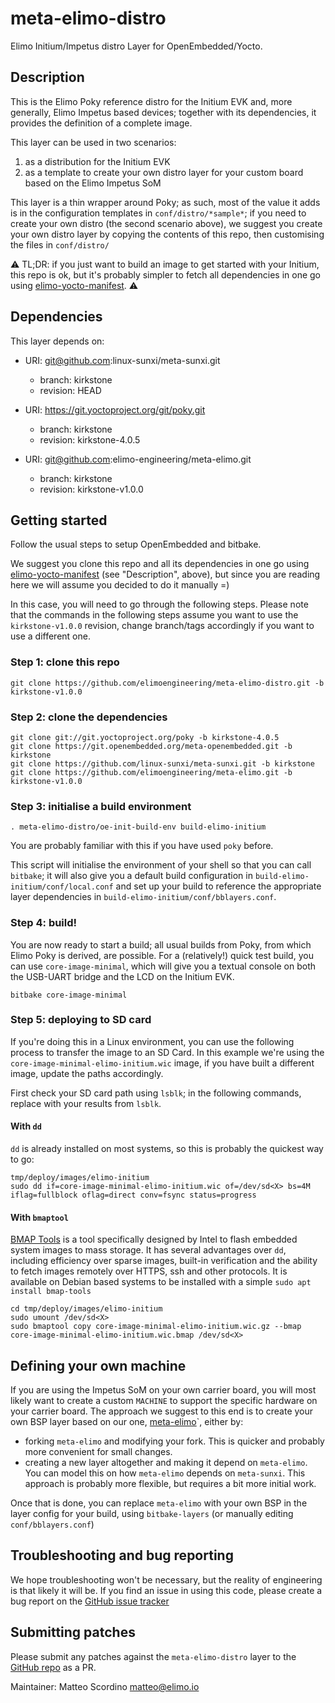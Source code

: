 # meta-elimo-distro

Elimo Initium/Impetus distro Layer for OpenEmbedded/Yocto.

## Description

This is the Elimo Poky reference distro for the Initium EVK and, more generally, Elimo Impetus based devices; together with its dependencies, it provides the definition of a complete image.

This layer can be used in two scenarios:

1. as a distribution for the Initium EVK
1. as a template to create your own distro layer for your custom board based on the Elimo Impetus SoM

This layer is a thin wrapper around Poky; as such, most of the value it adds is in the configuration templates in `conf/distro/*sample*`; if you need to create your own distro (the second scenario above), we suggest you create your own distro layer by copying the contents of this repo, then customising the files in `conf/distro/`

:warning: TL;DR: if you just want to build an image to get started with your Initium, this repo is ok, but it's probably simpler to fetch all dependencies in one go using [elimo-yocto-manifest](https://github.com/elimo-engineering/elimo-yocto-manifest). :warning:

## Dependencies

This layer depends on:

* URI: git@github.com:linux-sunxi/meta-sunxi.git
  * branch: kirkstone
  * revision: HEAD

* URI: https://git.yoctoproject.org/git/poky.git
  * branch: kirkstone
  * revision: kirkstone-4.0.5

* URI: git@github.com:elimo-engineering/meta-elimo.git
  * branch: kirkstone
  * revision: kirkstone-v1.0.0


## Getting started

Follow the usual steps to setup OpenEmbedded and bitbake.

We suggest you clone this repo and all its dependencies in one go using [elimo-yocto-manifest](https://github.com/elimo-engineering/elimo-yocto-manifest) (see "Description", above), but since you are reading here we will assume you decided to do it manually =)

In this case, you will need to go through the following steps. Please note that the commands in the following steps assume you want to use the `kirkstone-v1.0.0` revision, change branch/tags accordingly if you want to use a different one.

### Step 1: clone this repo

```shell
git clone https://github.com/elimoengineering/meta-elimo-distro.git -b kirkstone-v1.0.0
```

### Step 2: clone the dependencies

```shell
git clone git://git.yoctoproject.org/poky -b kirkstone-4.0.5
git clone https://git.openembedded.org/meta-openembedded.git -b kirkstone
git clone https://github.com/linux-sunxi/meta-sunxi.git -b kirkstone
git clone https://github.com/elimoengineering/meta-elimo.git -b kirkstone-v1.0.0
```

### Step 3: initialise a build environment

```shell
. meta-elimo-distro/oe-init-build-env build-elimo-initium
```

You are probably familiar with this if you have used `poky` before.

This script will initialise the environment of your shell so that you can call `bitbake`; it will also give you a default build configuration in `build-elimo-initium/conf/local.conf` and set up your build to reference the appropriate layer dependencies in `build-elimo-initium/conf/bblayers.conf`.

### Step 4: build!

You are now ready to start a build; all usual builds from Poky, from which Elimo Poky is derived, are possible. For a (relatively!) quick test build, you can use `core-image-minimal`, which will give you a textual console on both the USB-UART bridge and the LCD on the Initium EVK.

```shell
bitbake core-image-minimal
```

### Step 5: deploying to SD card

If you're doing this in a Linux environment, you can use the following process to transfer the image to an SD Card.
In this example we're using the `core-image-minimal-elimo-initium.wic` image, if you have built a different image, update the paths accordingly.

First check your SD card path using `lsblk`; in the following commands, replace <X> with your results from `lsblk`.

#### With `dd`

`dd` is already installed on most systems, so this is probably the quickest way to go:

```shell
tmp/deploy/images/elimo-initium
sudo dd if=core-image-minimal-elimo-initium.wic of=/dev/sd<X> bs=4M iflag=fullblock oflag=direct conv=fsync status=progress
```

#### With `bmaptool`

[BMAP Tools](https://github.com/intel/bmap-tools) is a tool specifically designed by Intel to flash embedded system images to mass storage. It has several advantages over `dd`, including efficiency over sparse images, built-in verification and the ability to fetch images remotely over HTTPS, ssh and other protocols.
It is available on Debian based systems to be installed with a simple `sudo apt install bmap-tools`

```shell
cd tmp/deploy/images/elimo-initium
sudo umount /dev/sd<X>
sudo bmaptool copy core-image-minimal-elimo-initium.wic.gz --bmap core-image-minimal-elimo-initium.wic.bmap /dev/sd<X>
```


## Defining your own machine

If you are using the Impetus SoM on your own carrier board, you will most likely want to create a custom `MACHINE` to support the specific hardware on your carrier board. The approach we suggest to this end is to create your own BSP layer based on our one, [meta-elimo](https://github.com/elimo-engineering/meta-elimo)`, either by:

- forking `meta-elimo` and modifying your fork. This is quicker and probably more convenient for small changes.
- creating a new layer altogether and making it depend on `meta-elimo`. You can model this on how `meta-elimo` depends on `meta-sunxi`. This approach is probably more flexible, but requires a bit more initial work.

Once that is done, you can replace `meta-elimo` with your own BSP in the layer config for your build, using `bitbake-layers` (or manually editing `conf/bblayers.conf`)


## Troubleshooting and bug reporting

We hope troubleshooting won't be necessary, but the reality of engineering is that likely it will be. 
If you find an issue in using this code, please create a bug report on the [GitHub issue tracker](https://github.com/elimo-engineering/meta-elimo-distro/issues)


## Submitting patches

Please submit any patches against the `meta-elimo-distro` layer to the [GitHub repo](https://github.com/elimo-engineering/meta-elimo-distro/pulls) as a PR.

Maintainer: Matteo Scordino <matteo@elimo.io>
